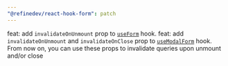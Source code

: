```yaml
---
"@refinedev/react-hook-form": patch
---
```


feat: add `invalidateOnUnmount` prop to [`useForm`](https://refine.dev/docs/packages/documentation/react-hook-form/useForm/) hook.
feat: add `invalidateOnUnmount` and `invalidateOnClose` prop to [`useModalForm`](https://refine.dev/docs/packages/documentation/react-hook-form/useModalForm/) hook.
From now on, you can use these props to invalidate queries upon unmount and/or close
